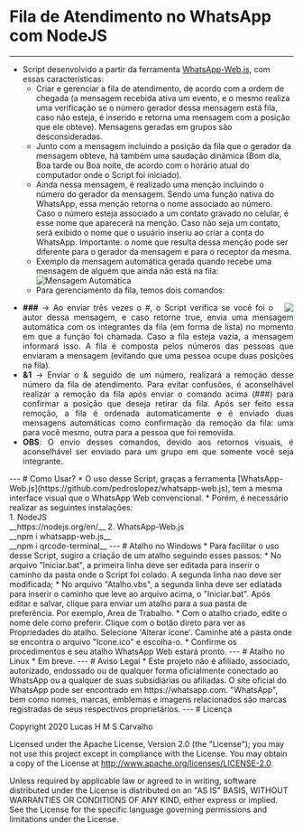 # Fila de Atendimento no WhatsApp com NodeJS
---
 - Script desenvolvido a partir da ferramenta [WhatsApp-Web.js](https://github.com/pedroslopez/whatsapp-web.js), com essas características:
    * Criar e gerenciar a fila de atendimento, de acordo com a ordem de chegada (a mensagem recebida ativa um evento, e o mesmo realiza uma verificação se o número gerador dessa mensagem está fila, caso não esteja, é inserido e retorna uma mensagem com a posição que ele obteve). Mensagens geradas em grupos são desconsideradas.
    * Junto com a mensagem incluindo a posição da fila que o gerador da mensagem obteve, há também uma saudação dinâmica (Bom dia, Boa tarde ou Boa noite, de acordo com o horário atual do computador onde o Script foi iniciado).
    * Ainda nessa mensagem, é realizado uma menção incluindo o número do gerador da mensagem. Sendo uma função nativa do WhatsApp, essa menção retorna o nome associado ao número. Caso o número esteja associado a um contato gravado no celular, é esse nome que aparecerá na menção. Caso não seja um contato, será exibido o nome que o usuário inseriu ao criar a conta do WhatsApp. Importante: o nome que resulta dessa menção pode ser diferente para o gerador da mensagem e para o receptor da mesma.
    * Exemplo da mensagem automática gerada quando recebe uma mensagem de alguém que ainda não está na fila: ![Mensagem Automática](https://i.imgur.com/yIWNDpM.png)
    * Para gerenciamento da fila, temos dois comandos:
<ul>
<img src="https://i.imgur.com/8MVqhLo.jpg" align="right" style="margin-left: 20px;" />    
<li align="justify"><strong>###</strong> -> Ao enviar três vezes o #, o Script verifica se você foi o autor dessa mensagem, e caso retorne true, envia uma mensagem automática com os integrantes da fila (em forma de lista) no momento em que a função foi chamada. Caso a fila esteja vazia, a mensagem informará isso. A fila é composta pelos números das pessoas que enviaram a mensagem (evitando que uma pessoa ocupe duas posições na fila).</li>
<li align="justify"><strong>&1</strong> -> Enviar o & seguido de um número, realizará a remoção desse número da fila de atendimento. Para evitar confusões, é aconselhável realizar a remoção da fila após enviar o comando acima (###) para confirmar a posição que deseja retirar da fila. Após ser feito essa remoção, a fila é ordenada automaticamente e é enviado duas mensagens automáticas como confirmação da remoção da fila: uma para você mesmo, outra para a pessoa que foi removida.</li>
<li align="justify"><strong>OBS</strong>: O envio desses comandos, devido aos retornos visuais, é aconselhável ser enviado para um grupo em que somente você seja integrante.</li>
</ul>
---
# Como Usar?
 * O uso desse Script, graças a ferramenta [WhatsApp-Web.js](https://github.com/pedroslopez/whatsapp-web.js), tem a mesma interface visual que o WhatsApp Web convencional.
 * Porém, é necessário realizar as seguintes instalações: <br />
    1. NodeJS <br />
       __https://nodejs.org/en/__
    2. WhatsApp-Web.js <br />
       __npm i whatsapp-web.js__ <br />
       __npm i qrcode-terminal__
---
# Atalho no Windows
 * Para facilitar o uso desse Script, sugiro a criação de um atalho seguindo esses passos:
    * No arquivo "Iniciar.bat", a primeira linha deve ser editada para inserir o caminho da pasta onde o Script foi colado. A segunda linha nao deve ser modificada;
    * No arquivo "Atalho.vbs", a segunda linha deve ser ediatada para inserir o caminho que leve ao arquivo acima, o "Iniciar.bat". Após editar e salvar, clique para enviar um atalho para a sua pasta de preferência. Por exemplo, Area de Trabalho.
    * Com o atalho criado, edite o nome dele como preferir. Clique com o botão direto para ver as Propriedades do atalho. Selecione 'Alterar ícone'. Caminhe até a pasta onde se encontra o arquivo "Icone.ico" e escolha-o. 
 * Confirme os procedimentos e seu atalho WhatsApp Web estará pronto. 
 ---
 # Atalho no Linux
 * Em breve.
 ---
 # Aviso Legal
 * Este projeto não é afiliado, associado, autorizado, endossado ou de qualquer forma oficialmente conectado ao WhatsApp ou a qualquer de suas subsidiárias ou afiliadas. O site oficial do WhatsApp pode ser encontrado em https://whatsapp.com. "WhatsApp", bem como nomes, marcas, emblemas e imagens relacionados são marcas registradas de seus respectivos proprietários.
---
# Licença

Copyright 2020 Lucas H M S Carvalho

Licensed under the Apache License, Version 2.0 (the "License");
you may not use this project except in compliance with the License.
You may obtain a copy of the License at http://www.apache.org/licenses/LICENSE-2.0.

Unless required by applicable law or agreed to in writing, software
distributed under the License is distributed on an "AS IS" BASIS,
WITHOUT WARRANTIES OR CONDITIONS OF ANY KIND, either express or implied.
See the License for the specific language governing permissions and
limitations under the License.
